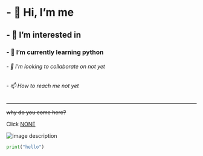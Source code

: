 # - 👋 Hi, I’m me
## - 👀 I’m interested in 
### - 🌱 I’m currently learning python
###### - 💞️ I’m looking to collaborate on not yet
###### - 📫 How to reach me not yet
---

~~why do you come here?~~

Click [NONE](https://www.google.com/)

![image description](https://user-images.githubusercontent.com/114163201/191769106-fdaa9021-1692-44b5-b9c0-573af04dd4c0.png)
```python
print("hello")
```
